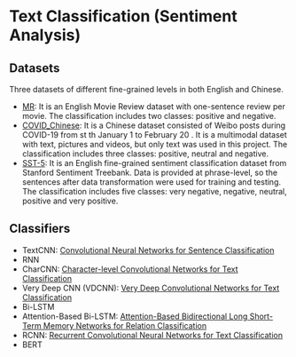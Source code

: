 # Text Classification (Sentiment Analysis)

## Datasets
Three datasets of different fine-grained levels in both English and Chinese.
* [MR](http://www.cs.cornell.edu/people/pabo/movie-review-data/): It is an English Movie Review dataset with one-sentence review per movie. The classification includes two classes: positive and negative.
* [COVID_Chinese](https://www.datafountain.cn/competitions/423/datasets): It is a Chinese dataset consisted of Weibo posts during COVID-19 from st th
January 1 to February 20 . It is a multimodal dataset with text, pictures and videos, but only text was used in this project. The classification includes three classes: positive, neutral and negative.
* [SST-5](https://nlp.stanford.edu/sentiment/): It is an English fine-grained sentiment classification dataset from Stanford Sentiment Treebank. Data is provided at phrase-level, so the sentences after data transformation were used for training and testing. The classification includes five classes: very negative, negative, neutral, positive and very positive.


## Classifiers
* TextCNN: [Convolutional Neural Networks for Sentence Classification](https://arxiv.org/abs/1408.5882)
* RNN
* CharCNN: [Character-level Convolutional Networks for Text Classification](https://arxiv.org/abs/1509.01626)
* Very Deep CNN (VDCNN): [Very Deep Convolutional Networks for Text Classification](https://arxiv.org/abs/1606.01781)
* Bi-LSTM
* Attention-Based Bi-LSTM: [Attention-Based Bidirectional Long Short-Term Memory Networks for Relation Classification](http://www.aclweb.org/anthology/P16-2034)
* RCNN: [Recurrent Convolutional Neural Networks for Text Classification](https://www.aaai.org/ocs/index.php/AAAI/AAAI15/paper/download/9745/9552)
* BERT
